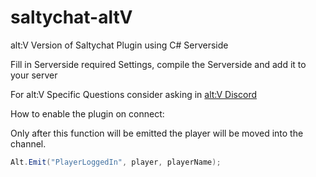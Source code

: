 # saltychat-altV
alt:V Version of Saltychat Plugin using C# Serverside

Fill in Serverside required Settings, compile the Serverside and add it to your server

For alt:V Specific Questions consider asking in [alt:V Discord](https://dscrd.in/altVMP)

How to enable the plugin on connect:

Only after this function will be emitted the player will be moved into the channel.

```csharp
Alt.Emit("PlayerLoggedIn", player, playerName);
```
